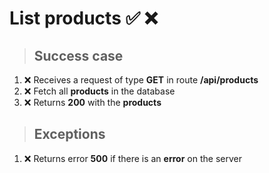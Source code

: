 # List products ✅ ❌

> ## Success case

01. ❌ Receives a request of type **GET** in route **/api/products**
00. ❌ Fetch all **products** in the database
00. ❌ Returns **200** with the **products**

> ## Exceptions

01. ❌ Returns error **500** if there is an **error** on the server

